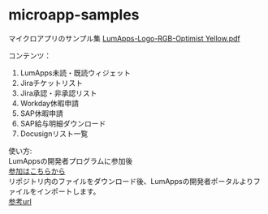 # microapp-samples
マイクロアプリのサンプル集
[LumApps-Logo-RGB-Optimist Yellow.pdf](https://github.com/user-attachments/files/19645221/LumApps-Logo-RGB-Optimist.Yellow.pdf)

コンテンツ：<br>
01. LumApps未読・既読ウィジェット<br>
02. Jiraチケットリスト
03. Jira承認・非承認リスト<br>
04. Workday休暇申請<br>
05. SAP休暇申請
06. SAP給与明細ダウンロード<br>
07. Docusignリスト一覧<br>

使い方:<br>
LumAppsの開発者プログラムに参加後<br>
[参加はこちらから](https://developers.lumapps.com/index.html)<br>
リポジトリ内のファイルをダウンロード後、LumAppsの開発者ポータルよりファイルをインポートします。<br>
[参考url](https://docs.lumapps.com/docs/docs/knowledge-knowledge-management-landing/knowledge-l40063457350627685)






